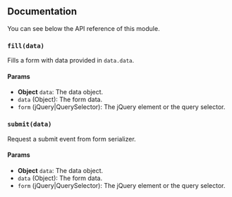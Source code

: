 ## Documentation
You can see below the API reference of this module.

### `fill(data)`
Fills a form with data provided in `data.data`.

#### Params
- **Object** `data`: The data object.
 - `data` (Object): The form data.
 - `form` (jQuery|QuerySelector): The jQuery element or the query selector.

### `submit(data)`
Request a submit event from form serializer.

#### Params
- **Object** `data`: The data object.
 - `data` (Object): The form data.
 - `form` (jQuery|QuerySelector): The jQuery element or the query selector.

